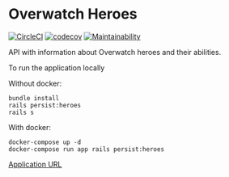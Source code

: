 # Overwatch Heroes

[![CircleCI](https://circleci.com/gh/martinstiago/overwatch-heroes.svg?style=svg)](https://circleci.com/gh/martinstiago/overwatch-heroes)
[![codecov](https://codecov.io/gh/martinstiago/overwatch-heroes/branch/master/graph/badge.svg)](https://codecov.io/gh/martinstiago/overwatch-heroes)
[![Maintainability](https://api.codeclimate.com/v1/badges/fdf5a610be62ee72d41d/maintainability)](https://codeclimate.com/github/martinstiago/overwatch-heroes/maintainability)

API with information about Overwatch heroes and their abilities.

To run the application locally

Without docker:
```
bundle install
rails persist:heroes
rails s
```

With docker:
```
docker-compose up -d
docker-compose run app rails persist:heroes
```

[Application URL](https://martinstiago-overwatch-heroes.herokuapp.com)
